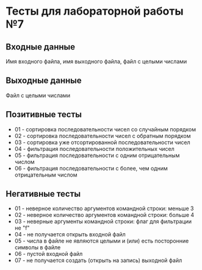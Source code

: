 # Тесты для лабораторной работы №7

## Входные данные
Имя входного файла, имя выходного файла, файл с целыми числами

## Выходные данные
Файл с целыми числами

## Позитивные тесты
- 01 - сортировка последовательности чисел со случайным порядком
- 02 - сортировка последовательности чисел с обратным порядком
- 03 - сортировка уже отсортированной последовательности чисел
- 04 - фильтрация последовательности положительных чисел
- 05 - фильтрация последовательности с одним отрицательным числом
- 06 - фильтрация последовательности c более, чем одним отрицательным числом

## Негативные тесты
- 01 - неверное количество аргументов командной строки: меньше 3
- 02 - неверное количество аргументов командной строки: больше 4
- 03 - неверные аргументы командной строки: флаг для фильтрации не "f"
- 04 - не получается открыть входной файл
- 05 - числа в файле не являются целыми и (или) есть посторонние символы в файле
- 06 - пустой входной файл
- 07 - не получается создать (открыть на запись) выходной файл